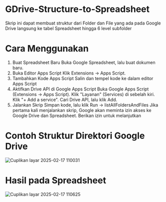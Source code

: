 # GDrive-Structure-to-Spreadsheet
Skrip ini dapat membuat struktur dari Folder dan File yang ada pada Google Drive langsung ke tabel Spreadsheet hingga 6 level subfolder

# Cara Menggunakan 
1. Buat Spreadsheet Baru
Buka Google Spreadsheet, lalu buat dokumen baru.
2. Buka Editor Apps Script
Klik Extensions → Apps Script.
3. Tambahkan Kode Apps Script
Salin dan tempel kode ke dalam editor Apps Script
5. Aktifkan Drive API di Google Apps Script
Buka Google Apps Script (Extensions → Apps Script).
Klik "Layanan" (Services) di sebelah kiri.
Klik "+ Add a service".
Cari Drive API, lalu klik Add.
6. Jalankan Skrip
Simpan kode, lalu klik Run → listAllFoldersAndFiles
Jika pertama kali menjalankan skrip, Google akan meminta izin akses ke Google Drive dan Spreadsheet. Berikan izin untuk melanjutkan
# Contoh Struktur Direktori Google Drive
![Cuplikan layar 2025-02-17 110031](https://github.com/user-attachments/assets/9b04d6a1-848c-4b3f-aa2f-70ec1edf63e4)

# Hasil pada Spreadsheet
![Cuplikan layar 2025-02-17 110625](https://github.com/user-attachments/assets/605cf434-b5d2-4c9f-baf5-211faf58950f)
